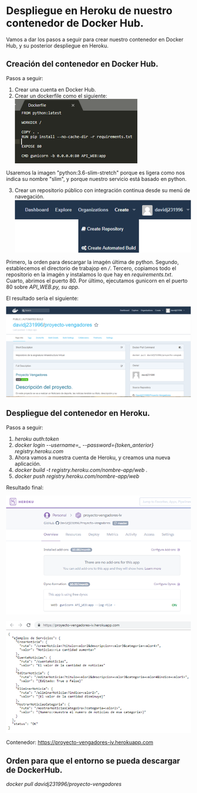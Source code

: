 # Despliegue en Heroku de nuestro contenedor de Docker Hub.

Vamos a dar los pasos a seguir para crear nuestro contenedor en Docker Hub, y su posterior despliegue en Heroku.

## Creación del contenedor en Docker Hub.

Pasos a seguir:

1. Crear una cuenta en Docker Hub.
2. Crear un dockerfile como el siguiente:
![Dockerfile](https://github.com/Davidj231996/Proyecto-Vengadores/blob/master/docs/Imagenes/dockerfile.PNG)

Usaremos la imagen "python:3.6-slim-stretch" porque es ligera como nos indica su nombre "slim", y porque nuestro servicio está basado en python.

3. Crear un repositorio público con integración continua desde su menú de navegación.
![Docker](https://github.com/Davidj231996/Proyecto-Vengadores/blob/master/docs/Imagenes/docker.png)

Primero, la orden para descargar la imagén última de python. Segundo, establecemos el directorio de trabajop en */*. Tercero, copiamos todo el repositorio en la imagén y instalamos lo que hay en *requirements.txt*. Cuarto, abrimos el puerto 80. Por último, ejecutamos gunicorn en el puerto 80 sobre *API_WEB.py, su app*.

El resultado sería el siguiente:

![Contenedor](https://github.com/Davidj231996/Proyecto-Vengadores/blob/master/docs/Imagenes/contenedor.PNG)

## Despliegue del contenedor en Heroku.

Pasos a seguir:

1. *heroku auth:token*
2. *docker login --username=_ --password={token_anterior} registry.heroku.com*
3. Ahora vamos a nuestra cuenta de Heroku, y creamos una nueva aplicación.
4. *docker build -t registry.heroku.com/nombre-app/web .*
5. *docker push registry.heroku.com/nombre-app/web*

Resultado final:

![Despliegue](https://github.com/Davidj231996/Proyecto-Vengadores/blob/master/docs/Imagenes/heroku_contenedor.PNG)

![Aplicación](https://github.com/Davidj231996/Proyecto-Vengadores/blob/master/docs/Imagenes/contenedor_app.PNG)

Contenedor: https://proyecto-vengadores-iv.herokuapp.com

## Orden para que el entorno se pueda descargar de DockerHub.

*docker pull davidj231996/proyecto-vengadores*
